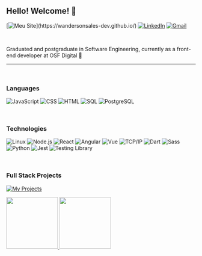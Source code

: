 ## **Hello! Welcome!** 🚀️

[![Meu Site](https://img.shields.io/badge/-🧬%20My%20Website-000?)](https://wandersonsales-dev.github.io/)
[![LinkedIn](https://img.shields.io/badge/LinkedIn-35495E?&logo=Linkedin&color=0e76a8)](https://www.linkedin.com/in/wandersonsales/)
[![Gmail](https://img.shields.io/badge/Gmail-35495E?&logo=Gmail&color=FFF)](mailto:wandersonsales.dev@gmail.com)

<br/>

Graduated and postgraduate in Software Engineering, currently as a front-end developer at OSF Digital 🚀

---

<br/>

### **Languages**

![JavaScript](https://img.shields.io/badge/JavaScript-35495E?&logo=Javascript&color=black)
![CSS](https://img.shields.io/badge/CSS-35495E?&logo=CSS3&color=black)
![HTML](https://img.shields.io/badge/HTML-35495E?&logo=HTML5&color=black)
![SQL](https://img.shields.io/badge/SQL-35495E?&logo=MySQL&color=black)
![PostgreSQL](https://img.shields.io/badge/PostgreSQL-35495E?&logo=PostgreSQL&color=black)

<br/>

### **Technologies**

![Linux](https://img.shields.io/badge/-Linux-000?&logo=Linux&logoColor=FCC624)
![Node.js](https://img.shields.io/badge/-Node.js-000?&logo=node.js)
![React](https://img.shields.io/badge/-React-000?&logo=React)
![Angular](https://img.shields.io/badge/Angular-35495E?logo=angular&color=black&logoColor=red)
![Vue](https://img.shields.io/badge/Vue.js-35495E?&logo=Vue.js&color=black)
![TCP/IP](https://img.shields.io/badge/-TCP%2FIP-000?&logo=Cisco)
![Dart](https://img.shields.io/badge/Dart-35495E?&logo=Dart&color=black)
![Sass](https://img.shields.io/badge/Sass-35495E?&logo=Sass&color=black)
![Python](https://img.shields.io/badge/Python-35495E?&logo=Python&color=black)
![Jest](https://img.shields.io/badge/Jest-35495E?&logo=Jest&color=black)
![Testing Library](https://img.shields.io/badge/testing%20library-35495E?&logo=testing-library&color=black)

<br/>

### **Full Stack Projects**

[![My Projects](https://img.shields.io/badge/My_Projects-35495E?&logo=GitHub&color=black)](https://github.com/wandersonsales-dev?tab=repositories)


<a href="https://https://github.com/wandersonsales-dev/"><img height="137px" src="https://github-readme-stats.vercel.app/api?username=wandersonsales-dev&hide_title=false&hide_border=false&show_icons=true&include_all_commits=true&count_private=true&line_height=21&text_color=FFF&icon_color=00ecff&theme=chartreuse-dark" /> <!-- wi*quL3fcV --> <img height="137px" src="https://github-readme-stats.vercel.app/api/top-langs/?username=wandersonsales-dev&hide=html&hide_title=false&hide_border=false&layout=compact&langs_count=7&exclude_repo=comp426,Redventures-Movie-Quotes&text_color=FFF&icon_color=fff&theme=chartreuse-dark" /></a>

